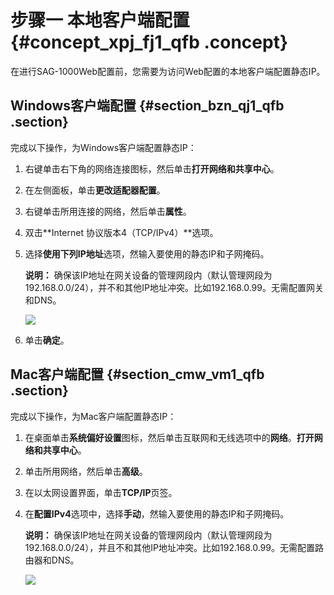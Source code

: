 # 步骤一 本地客户端配置 {#concept_xpj_fj1_qfb .concept}

在进行SAG-1000Web配置前，您需要为访问Web配置的本地客户端配置静态IP。

## Windows客户端配置 {#section_bzn_qj1_qfb .section}

完成以下操作，为Windows客户端配置静态IP：

1.  右键单击右下角的网络连接图标，然后单击**打开网络和共享中心**。
2.  在左侧面板，单击**更改适配器配置**。
3.  右键单击所用连接的网络，然后单击**属性**。
4.  双击**Internet 协议版本4（TCP/IPv4）**选项。
5.  选择**使用下列IP地址**选项，然输入要使用的静态IP和子网掩码。

    **说明：** 确保该IP地址在网关设备的管理网段内（默认管理网段为192.168.0.0/24），并不和其他IP地址冲突。比如192.168.0.99。无需配置网关和DNS。

    ![](http://static-aliyun-doc.oss-cn-hangzhou.aliyuncs.com/assets/img/40454/154682874321109_zh-CN.png)

6.  单击**确定**。

## Mac客户端配置 {#section_cmw_vm1_qfb .section}

完成以下操作，为Mac客户端配置静态IP：

1.  在桌面单击**系统偏好设置**图标，然后单击互联网和无线选项中的**网络**。**打开网络和共享中心**。
2.  单击所用网络，然后单击**高级**。
3.  在以太网设置界面，单击**TCP/IP**页签。
4.  在**配置IPv4**选项中，选择**手动**，然输入要使用的静态IP和子网掩码。

    **说明：** 确保该IP地址在网关设备的管理网段内（默认管理网段为192.168.0.0/24），并且不和其他IP地址冲突。比如192.168.0.99。无需配置路由器和DNS。

    ![](http://static-aliyun-doc.oss-cn-hangzhou.aliyuncs.com/assets/img/40454/154682874321110_zh-CN.png)


